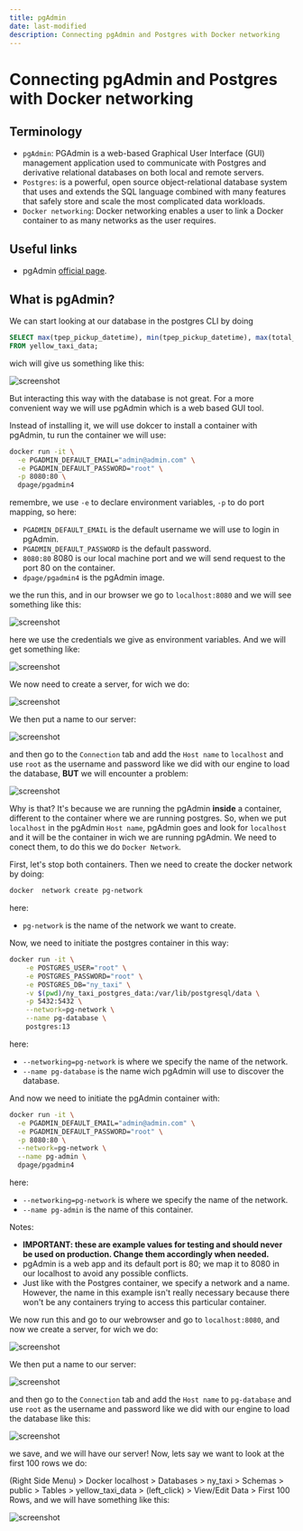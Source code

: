 ```yaml
---
title: pgAdmin 
date: last-modified
description: Connecting pgAdmin and Postgres with Docker networking
---
```


# Connecting pgAdmin and Postgres with Docker networking

## Terminology

- `pgAdmin`: PGAdmin is a web-based Graphical User Interface (GUI) management application used to communicate with Postgres and derivative relational databases on both local and remote servers.
- `Postgres`: is a powerful, open source object-relational database system that uses and extends the SQL language combined with many features that safely store and scale the most complicated data workloads.
- `Docker networking`: Docker networking enables a user to link a Docker container to as many networks as the user requires. 

## Useful links

- pgAdmin [official page](https://www.pgadmin.org/).

## What is pgAdmin?

We can start looking at our database in the postgres CLI by doing

```SQL
SELECT max(tpep_pickup_datetime), min(tpep_pickup_datetime), max(total_amount) 
FROM yellow_taxi_data;
```

wich will give us something like this:

![screenshot](../week-01/imgs/sql-test.png)

But interacting this way with the database is not great. For a more convenient way we will use pgAdmin which is a web based GUI tool.

Instead of installing it, we will use dokcer to install a container with pgAdmin, tu run the container we will use:

```bash
docker run -it \
  -e PGADMIN_DEFAULT_EMAIL="admin@admin.com" \
  -e PGADMIN_DEFAULT_PASSWORD="root" \
  -p 8080:80 \
  dpage/pgadmin4
```

remembre, we use `-e` to declare environment variables, `-p` to do port mapping, so here:

- `PGADMIN_DEFAULT_EMAIL` is the default username we will use to login in pgAdmin.
- `PGADMIN_DEFAULT_PASSWORD` is the default password.
- `8080:80` 8080 is our local machine port and we will send request to the port 80 on the container.
- `dpage/pgadmin4` is the pgAdmin image.

we the run this, and in our browser we go to `localhost:8080` and we will see something like this: 

![screenshot](../week-01/imgs/pgAdmin.png)

here we use the credentials we give as environment variables. And we will get something like:

![screenshot](../week-01/imgs/pgAdmin-home-page.png)

We now need to create a server, for wich we do:

![screenshot](../week-01/imgs/pgAdmin-create-server.png)

We then put a name to our server:

![screenshot](../week-01/imgs/pgAdmin-server-name.png)

and then go to the `Connection` tab and add the `Host name` to `localhost` and use `root` as the username and password like we did with our engine to load the database, **BUT** we will encounter a problem:

![screenshot](../week-01/imgs/pgAdmin-error.png)

Why is that? It's because we are running the pgAdmin **inside** a container, different to the container where we are running postgres. So, when we put `localhost` in the pgAdmin `Host name`, pgAdmin goes and look for `localhost` and it will be the container in wich we are running pgAdmin. We need to conect them, to do this we do `Docker Network`. 

First, let's stop both containers. Then we need to create the docker network by doing:

```bash
docker  network create pg-network
```
here:

- `pg-network` is the name of the network we want to create.

Now, we need to initiate the postgres container in this way:


```bash
docker run -it \
    -e POSTGRES_USER="root" \
	-e POSTGRES_PASSWORD="root" \
	-e POSTGRES_DB="ny_taxi" \
    -v $(pwd)/ny_taxi_postgres_data:/var/lib/postgresql/data \
	-p 5432:5432 \
    --network=pg-network \
    --name pg-database \
    postgres:13  
```
here:

- `--networking=pg-network` is where we specify the name of the network.
- `--name pg-database` is the name wich pgAdmin will use to discover the database.

And now we need to initiate the pgAdmin container with:

```bash
docker run -it \
  -e PGADMIN_DEFAULT_EMAIL="admin@admin.com" \
  -e PGADMIN_DEFAULT_PASSWORD="root" \
  -p 8080:80 \
  --network=pg-network \
  --name pg-admin \
  dpage/pgadmin4
```
here:

- `--networking=pg-network` is where we specify the name of the network.
- `--name pg-admin` is the name of this container.

Notes:

- **IMPORTANT: these are example values for testing and should never be used on production. Change them accordingly when needed.**
- pgAdmin is a web app and its default port is 80; we map it to 8080 in our localhost to avoid any possible conflicts.
- Just like with the Postgres container, we specify a network and a name. However, the name in this example isn't really necessary because there won't be any containers trying to access this particular container.


We now run this and go to our webrowser and go to `localhost:8080`, and now we create a server, for wich we do:

![screenshot](../week-01/imgs/pgAdmin-create-server.png)

We then put a name to our server:

![screenshot](../week-01/imgs/pgAdmin-server-name.png)

and then go to the `Connection` tab and add the `Host name` to `pg-database` and use `root` as the username and password like we did with our engine to load the database like this:

![screenshot](../week-01/imgs/pg-database.png)

we save, and we will have our server! Now, lets say we want to look at the first 100 rows we do: 

(Right Side Menu) > Docker localhost > Databases > ny_taxi > Schemas > public > Tables > yellow_taxi_data > (left_click) > View/Edit Data > First 100 Rows, and we will have something like this:

![screenshot](../week-01/imgs/first-100-rows.png)